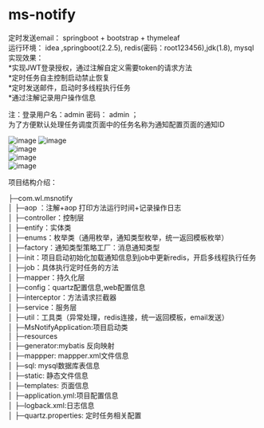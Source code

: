 # ms-notify
定时发送email： springboot + bootstrap + thymeleaf    
运行环境： idea ,springboot(2.2.5), redis(密码：root123456),jdk(1.8), mysql     
实现效果：  
*实现JWT登录授权，通过注解自定义需要token的请求方法  
*定时任务自主控制启动禁止恢复  
*定时发送邮件，启动时多线程执行任务  
*通过注解记录用户操作信息   

注：登录用户名：admin  密码： admin ；    
为了方便默认处理任务调度页面中的任务名称为通知配置页面的通知ID   

![image](https://github.com/wlonghui/ms-notify/blob/master/src/main/resources/static/img/msn00.PNG) 
![image](https://github.com/wlonghui/ms-notify/blob/master/src/main/resources/static/img/msn01.png)  
![image](https://github.com/wlonghui/ms-notify/blob/master/src/main/resources/static/img/msn02.png)  
![image](https://github.com/wlonghui/ms-notify/blob/master/src/main/resources/static/img/msn03.png)  
![image](https://github.com/wlonghui/ms-notify/blob/master/src/main/resources/static/img/msn04.png)  

项目结构介绍：  

  ├─com.wl.msnotify    
  │      ├─aop ：注解+aop  打印方法运行时间+记录操作日志    
  │      ├─controller：控制层        
  │      ├─entify：实体类       
  │      ├─enums：枚举类（通用枚举，通知类型枚举，统一返回模板枚举）    
  │      ├─factory：通知类型策略工厂：消息通知类型     
  │      ├─init：项目启动初始化加载通知信息到job中更新redis，开启多线程执行任务      
  │      ├─job：具体执行定时任务的方法      
  │      ├─mapper：持久化层      
  │      ├─config：quartz配置信息,web配置信息  
  │      ├─interceptor：方法请求拦截器    
  │      ├─service：服务层     
  │      ├─util：工具类（异常处理，redis连接，统一返回模板，email发送）    
  │      ├─MsNotifyApplication:项目启动类     
  │
  ├─resources   
  │      ├─generator:mybatis 反向映射     
  │      ├─mappper: mappper.xml文件信息        
  │      ├─sql: mysql数据库表信息       
  │      ├─static: 静态文件信息         
  │      ├─templates: 页面信息      
  │      ├─application.yml:项目配置信息    
  │      ├─logback.xml:日志信息     
  │      ├─quartz.properties: 定时任务相关配置    
